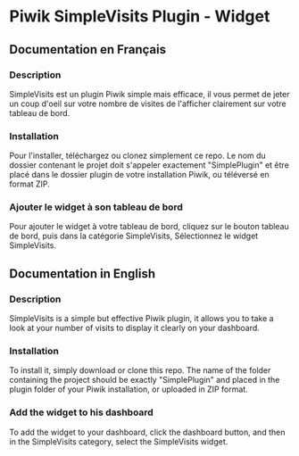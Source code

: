# Piwik SimpleVisits Plugin - Widget

## Documentation en Français

### Description
SimpleVisits est un plugin Piwik simple mais efficace, il vous permet de jeter un coup d'oeil sur votre nombre de visites de l'afficher clairement sur votre tableau de bord.

### Installation

Pour l'installer, téléchargez ou clonez simplement ce repo.
Le nom du dossier contenant le projet doit s'appeler exactement "SimplePlugin" et être placé dans le dossier plugin de votre installation Piwik, ou téléversé en format ZIP.

### Ajouter le widget à son tableau de bord

Pour ajouter le widget à votre tableau de bord, cliquez sur le bouton tableau de bord, puis dans la catégorie SimpleVisits, Sélectionnez le widget SimpleVisits.


## Documentation in English

### Description

SimpleVisits is a simple but effective Piwik plugin, it allows you to take a look at your number of visits to display it clearly on your dashboard.

### Installation

To install it, simply download or clone this repo.
The name of the folder containing the project should be exactly "SimplePlugin" and placed in the plugin folder of your Piwik installation, or uploaded in ZIP format.

### Add the widget to his dashboard

To add the widget to your dashboard, click the dashboard button, and then in the SimpleVisits category, select the SimpleVisits widget.